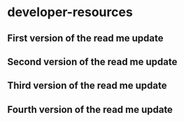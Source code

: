 developer-resources
===================

## First version of the read me update
## Second version of the read me update
## Third version of the read me update
## Fourth version of the read me update